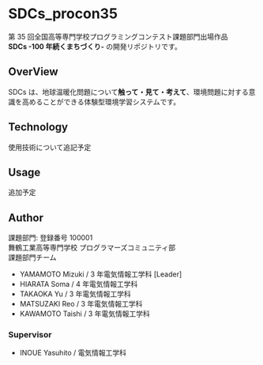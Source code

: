 # SDCs_procon35

第 35 回全国高等専門学校プログラミングコンテスト課題部門出場作品  
**SDCs -100 年続くまちづくり-** の開発リポジトリです。

## OverView

SDCs は、地球温暖化問題について**触って・見て・考えて**、環境問題に対する意識を高めることができる体験型環境学習システムです。

## Technology

使用技術について追記予定

## Usage

追加予定

## Author

課題部門: 登録番号 100001  
舞鶴工業高等専門学校 プログラマーズコミュニティ部  
課題部門チーム

- YAMAMOTO Mizuki / 3 年電気情報工学科 [Leader]
- HIARATA Soma / 4 年電気情報工学科
- TAKAOKA Yu / 3 年電気情報工学科
- MATSUZAKI Reo / 3 年電気情報工学科
- KAWAMOTO Taishi / 3 年電気情報工学科

### Supervisor

- INOUE Yasuhito / 電気情報工学科
